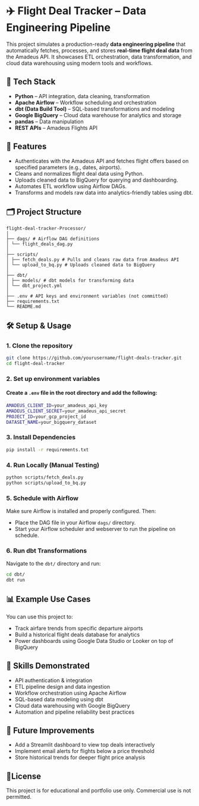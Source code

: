 # ✈️ Flight Deal Tracker – Data Engineering Pipeline

This project simulates a production-ready **data engineering pipeline** that automatically fetches, processes, and stores **real-time flight deal data** from the Amadeus API. It showcases ETL orchestration, data transformation, and cloud data warehousing using modern tools and workflows.

## 🚀 Tech Stack

- **Python** – API integration, data cleaning, transformation
- **Apache Airflow** – Workflow scheduling and orchestration
- **dbt (Data Build Tool)** – SQL-based transformations and modeling
- **Google BigQuery** – Cloud data warehouse for analytics and storage
- **pandas** – Data manipulation
- **REST APIs** – Amadeus Flights API

## 🧩 Features

- Authenticates with the Amadeus API and fetches flight offers based on specified parameters (e.g., dates, airports).
- Cleans and normalizes flight deal data using Python.
- Uploads cleaned data to BigQuery for querying and dashboarding.
- Automates ETL workflow using Airflow DAGs.
- Transforms and models raw data into analytics-friendly tables using dbt.

## 🗂️ Project Structure
```plaintext
flight-deal-tracker-Processor/
│
├── dags/ # Airflow DAG definitions
│ └── flight_deals_dag.py
│
├── scripts/
│ ├── fetch_deals.py # Pulls and cleans raw data from Amadeus API
│ └── upload_to_bq.py # Uploads cleaned data to BigQuery
│
├── dbt/
│ ├── models/ # dbt models for transforming data
│ └── dbt_project.yml
│
├── .env # API keys and environment variables (not committed)
├── requirements.txt
└── README.md
```


## 🛠️ Setup & Usage

### 1. Clone the repository

```bash
git clone https://github.com/yourusername/flight-deals-tracker.git
cd flight-deal-tracker
```

### 2. Set up environment variables
#### Create a `.env` file in the root directory and add the following:
```bash
AMADEUS_CLIENT_ID=your_amadeus_api_key
AMADEUS_CLIENT_SECRET=your_amadeus_api_secret
PROJECT_ID=your_gcp_project_id
DATASET_NAME=your_bigquery_dataset
```

### 3. Install Dependencies
```bash
pip install -r requirements.txt
```

### 4. Run Locally (Manual Testing)
```bash
python scripts/fetch_deals.py
python scripts/upload_to_bq.py
```

### 5. Schedule with Airflow
Make sure Airflow is installed and properly configured. Then:
- Place the DAG file in your Airflow `dags/` directory.
- Start your Airflow scheduler and webserver to run the pipeline on schedule.

### 6. Run dbt Transformations
Navigate to the `dbt/` directory and run:
```bash
cd dbt/
dbt run
```

## 📊 Example Use Cases
You can use this project to:
- Track airfare trends from specific departure airports
- Build a historical flight deals database for analytics
- Power dashboards using Google Data Studio or Looker on top of BigQuery

## 🧠 Skills Demonstrated 
- API authentication & integration
- ETL pipeline design and data ingestion
- Workflow orchestration using Apache Airflow
- SQL-based data modeling using dbt
- Cloud data warehousing with Google BigQuery
- Automation and pipeline reliability best practices

## 📌 Future Improvements
- Add a Streamlit dashboard to view top deals interactively
- Implement email alerts for flights below a price threshold
- Store historical trends for deeper flight price analysis

## 📄License
This project is for educational and portfolio use only. Commercial use is not permitted.


